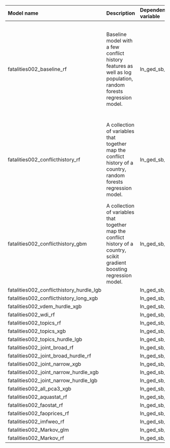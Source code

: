 | Model name                               | Description                                                                                                               | Dependent variable   | Queryset                            | Algorithm                 | Long description                                                                                                                                                                                                                                                                                                                                                                                                                                                                                                                                                                                                                         | PCA   |
|:-----------------------------------------|:--------------------------------------------------------------------------------------------------------------------------|:---------------------|:------------------------------------|:--------------------------|:-----------------------------------------------------------------------------------------------------------------------------------------------------------------------------------------------------------------------------------------------------------------------------------------------------------------------------------------------------------------------------------------------------------------------------------------------------------------------------------------------------------------------------------------------------------------------------------------------------------------------------------------|:------|
| fatalities002_baseline_rf                | Baseline model with a few conflict history features as well as log population, random forests regression model.           | ln_ged_sb_dep        | fatalities002_baseline              | XGBRFRegressor            | A very simple model with only five data columns (each column representing one feature): The number of fatalities in the same country at $t-1$, three decay functions of time since there was at least five fatalities in a single month, for each of the UCDP conflict types -- state-based, one-sided, or non-state conflict -- and log population size (Hegre2020RP,Pettersson2021JPR).The features in the baseline are included in all the models described below. This ensures that all models in the ensemble provides at least moderately good predictions, while guaranteeing diversity in feature sets and modelling approaches. | False |
| fatalities002_conflicthistory_rf         | A collection of variables that together map the conflict history of a country, random forests regression model.           | ln_ged_sb_dep        | fatalities002_conflict_history      | XGBRFRegressor            | A collection of variables that together map the conflict history of a country. The features include lagged dependent variables for each conflict type as coded by the UCDP (state-based, one-sided, or non-state) for up to each of the preceding six months, decay functions of time since conflict caused 5, 100, and 500 deaths in a month, for each type of violence, whether ACLED (https://doi.org/10.1177/0022343310378914 recorded similar violence, and whether there was recent violence in any neighboring countries.                                                                                                         | False |
| fatalities002_conflicthistory_gbm        | A collection of variables that together map the conflict history of a country, scikit gradient boosting regression model. | ln_ged_sb_dep        | fatalities002_conflict_history      | GradientBoostingRegressor |                                                                                                                                                                                                                                                                                                                                                                                                                                                                                                                                                                                                                                          | False |
| fatalities002_conflicthistory_hurdle_lgb |                                                                                                                           | ln_ged_sb_dep        | fatalities002_conflict_history      | HurdleRegression          |                                                                                                                                                                                                                                                                                                                                                                                                                                                                                                                                                                                                                                          | False |
| fatalities002_conflicthistory_long_xgb   |                                                                                                                           | ln_ged_sb_dep        | fatalities002_conflict_history_long | XGBRegressor              |                                                                                                                                                                                                                                                                                                                                                                                                                                                                                                                                                                                                                                          | False |
| fatalities002_vdem_hurdle_xgb            |                                                                                                                           | ln_ged_sb_dep        | fatalities002_vdem_short            | HurdleRegression          |                                                                                                                                                                                                                                                                                                                                                                                                                                                                                                                                                                                                                                          | False |
| fatalities002_wdi_rf                     |                                                                                                                           | ln_ged_sb_dep        | fatalities002_wdi_short             | XGBRFRegressor            |                                                                                                                                                                                                                                                                                                                                                                                                                                                                                                                                                                                                                                          | False |
| fatalities002_topics_rf                  |                                                                                                                           | ln_ged_sb_dep        | fatalities002_topics                | XGBRFRegressor            |                                                                                                                                                                                                                                                                                                                                                                                                                                                                                                                                                                                                                                          | False |
| fatalities002_topics_xgb                 |                                                                                                                           | ln_ged_sb_dep        | fatalities002_topics                | XGBRegressor              |                                                                                                                                                                                                                                                                                                                                                                                                                                                                                                                                                                                                                                          | False |
| fatalities002_topics_hurdle_lgb          |                                                                                                                           | ln_ged_sb_dep        | fatalities002_topics                | HurdleRegression          |                                                                                                                                                                                                                                                                                                                                                                                                                                                                                                                                                                                                                                          | False |
| fatalities002_joint_broad_rf             |                                                                                                                           | ln_ged_sb_dep        | fatalities002_joint_broad           | XGBRFRegressor            |                                                                                                                                                                                                                                                                                                                                                                                                                                                                                                                                                                                                                                          | False |
| fatalities002_joint_broad_hurdle_rf      |                                                                                                                           | ln_ged_sb_dep        | fatalities002_joint_broad           | HurdleRegression          |                                                                                                                                                                                                                                                                                                                                                                                                                                                                                                                                                                                                                                          | False |
| fatalities002_joint_narrow_xgb           |                                                                                                                           | ln_ged_sb_dep        | fatalities002_joint_narrow          | XGBRFRegressor            |                                                                                                                                                                                                                                                                                                                                                                                                                                                                                                                                                                                                                                          | False |
| fatalities002_joint_narrow_hurdle_xgb    |                                                                                                                           | ln_ged_sb_dep        | fatalities002_joint_narrow          | HurdleRegression          |                                                                                                                                                                                                                                                                                                                                                                                                                                                                                                                                                                                                                                          | False |
| fatalities002_joint_narrow_hurdle_lgb    |                                                                                                                           | ln_ged_sb_dep        | fatalities002_joint_narrow          | HurdleRegression          |                                                                                                                                                                                                                                                                                                                                                                                                                                                                                                                                                                                                                                          | False |
| fatalities002_all_pca3_xgb               |                                                                                                                           | ln_ged_sb_dep        | fatalities002_all_features          | XGBRegressor              |                                                                                                                                                                                                                                                                                                                                                                                                                                                                                                                                                                                                                                          | True  |
| fatalities002_aquastat_rf                |                                                                                                                           | ln_ged_sb_dep        | fatalities002_aquastat              | XGBRFRegressor            |                                                                                                                                                                                                                                                                                                                                                                                                                                                                                                                                                                                                                                          | False |
| fatalities002_faostat_rf                 |                                                                                                                           | ln_ged_sb_dep        | fatalities002_faostat               | XGBRFRegressor            |                                                                                                                                                                                                                                                                                                                                                                                                                                                                                                                                                                                                                                          | False |
| fatalities002_faoprices_rf               |                                                                                                                           | ln_ged_sb_dep        | fatalities002_faoprices             | XGBRFRegressor            |                                                                                                                                                                                                                                                                                                                                                                                                                                                                                                                                                                                                                                          | False |
| fatalities002_imfweo_rf                  |                                                                                                                           | ln_ged_sb_dep        | fatalities002_imfweo                | XGBRFRegressor            |                                                                                                                                                                                                                                                                                                                                                                                                                                                                                                                                                                                                                                          | False |
| fatalities002_Markov_glm                 |                                                                                                                           | ln_ged_sb_dep        | fatalities002_joint_narrow          | rf                        |                                                                                                                                                                                                                                                                                                                                                                                                                                                                                                                                                                                                                                          | False |
| fatalities002_Markov_rf                  |                                                                                                                           | ln_ged_sb_dep        | fatalities002_joint_narrow          | glm                       |                                                                                                                                                                                                                                                                                                                                                                                                                                                                                                                                                                                                                                          | False |
